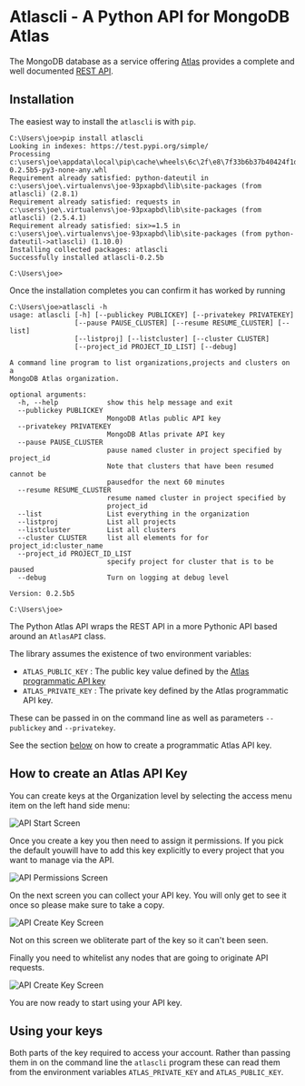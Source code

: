 # Atlascli - A Python API for MongoDB Atlas

The MongoDB database as a service offering [Atlas](https://www.mongodb.com/cloud/atlas) provides
a complete and well documented [REST API](https://docs.atlas.mongodb.com/api/).

## Installation

The easiest way to install the `atlascli` is with `pip`.

```shell
C:\Users\joe>pip install atlascli
Looking in indexes: https://test.pypi.org/simple/
Processing c:\users\joe\appdata\local\pip\cache\wheels\6c\2f\e8\7f33b6b37b40424f1d00d54048aaa63fd47c7b289e790a997d\atlascli-0.2.5b5-py3-none-any.whl
Requirement already satisfied: python-dateutil in c:\users\joe\.virtualenvs\joe-93pxapbd\lib\site-packages (from atlascli) (2.8.1)
Requirement already satisfied: requests in c:\users\joe\.virtualenvs\joe-93pxapbd\lib\site-packages (from atlascli) (2.5.4.1)
Requirement already satisfied: six>=1.5 in c:\users\joe\.virtualenvs\joe-93pxapbd\lib\site-packages (from python-dateutil->atlascli) (1.10.0)
Installing collected packages: atlascli
Successfully installed atlascli-0.2.5b

C:\Users\joe>
```

Once the installation completes you can confirm it has worked by running

```shell
C:\Users\joe>atlascli -h
usage: atlascli [-h] [--publickey PUBLICKEY] [--privatekey PRIVATEKEY]
                [--pause PAUSE_CLUSTER] [--resume RESUME_CLUSTER] [--list]
                [--listproj] [--listcluster] [--cluster CLUSTER]
                [--project_id PROJECT_ID_LIST] [--debug]

A command line program to list organizations,projects and clusters on a
MongoDB Atlas organization.

optional arguments:
  -h, --help            show this help message and exit
  --publickey PUBLICKEY
                        MongoDB Atlas public API key
  --privatekey PRIVATEKEY
                        MongoDB Atlas private API key
  --pause PAUSE_CLUSTER
                        pause named cluster in project specified by project_id
                        Note that clusters that have been resumed cannot be
                        pausedfor the next 60 minutes
  --resume RESUME_CLUSTER
                        resume named cluster in project specified by
                        project_id
  --list                List everything in the organization
  --listproj            List all projects
  --listcluster         List all clusters
  --cluster CLUSTER     list all elements for for project_id:cluster_name
  --project_id PROJECT_ID_LIST
                        specify project for cluster that is to be paused
  --debug               Turn on logging at debug level

Version: 0.2.5b5

C:\Users\joe>
```


The Python Atlas API wraps the REST API in a more Pythonic
API based around an ``AtlasAPI`` class. 

The library assumes the existence of two environment variables:

* `ATLAS_PUBLIC_KEY` : The public key value defined by the 
[Atlas programmatic API key](https://docs.atlas.mongodb.com/configure-api-access/#programmatic-api-keys)
* `ATLAS_PRIVATE_KEY` : The private key defined by the Atlas programmatic API
key.

These can be passed in on the command line as well as parameters 
`--publickey` and `--privatekey`.

See the section [below](#how-to-create-an-atlas-api-key) on how to create a programmatic Atlas API key.

## How to create an Atlas API Key
You can create keys at the Organization level by selecting the access menu item 
on the left hand side menu:

![API Start Screen ](https://raw.githubusercontent.com/jdrumgoole/atlasapi/master/images/api-key-screen.png)


Once you create a key you then need to assign it permissions. If you pick the 
default youwill have to add this key explicitly to every project that you want 
to manage via the API.

![API Permissions Screen ](https://raw.githubusercontent.com/jdrumgoole/atlasapi/master/images/api-key-permissions.png)

On the next screen you can collect your API key. You will only get to see it
once so please make sure to take a copy.


![API Create Key Screen ](https://raw.githubusercontent.com/jdrumgoole/atlasapi/master/images/api-key-create.png)

Not on this screen we obliterate part of the key so it can't been seen. 

Finally you need to whitelist any nodes that are going to originate API requests. 

![API Create Key Screen ](https://raw.githubusercontent.com/jdrumgoole/atlasapi/master/images/api-key-whitelist.png)

You are now ready to start using your API key.

## Using your keys

Both parts of the key required to access your account. Rather than passing them 
in on the command line the `atlascli` program these can read them from the environment
variables `ATLAS_PRIVATE_KEY` and `ATLAS_PUBLIC_KEY`. 
